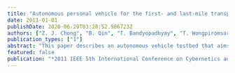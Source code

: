 ```yaml
---
title: "Autonomous personal vehicle for the first- and last-mile transportation services"
date: 2011-01-01
publishDate: 2020-06-29T03:28:52.986723Z
authors: ["Z. J. Chong", "B. Qin", "T. Bandyopadhyay", "T. Wongpiromsarn", "E. S. Rankin", "M. H. Ang", "E. Frazzoli", "D. Rus", "D. Hsu", "K. H. Low"]
publication_types: ["1"]
abstract: "This paper describes an autonomous vehicle testbed that aims at providing the first- and last- mile transportation services. The vehicle mainly operates in a crowded urban environment whose features can be extracted a priori. To ensure that the system is economically feasible, we take a minimalistic approach and exploit prior knowledge of the environment and the availability of the existing infrastructure such as cellular networks and traffic cameras. We present three main components of the system: pedestrian detection, localization (even in the presence of tall buildings) and navigation. The performance of each component is evaluated. Finally, we describe the role of the existing infrastructural sensors and show the improved performance of the system when they are utilized."
featured: false
publication: "*2011 IEEE 5th International Conference on Cybernetics and Intelligent Systems (CIS)*"
---
```


